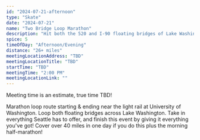 ```yaml
---
id: "2024-07-21-afternoon"
type: "Skate"
date: "2024-07-21"
name: "Two Bridge Loop Marathon"
description: "Hit both the 520 and I-90 floating bridges of Lake Washington"
spice: 5
timeOfDay: "Afternoon/Evening"
distance: "26+ miles"
meetingLocationAddress: "TBD"
meetingLocationTitle: "TBD"
startTime: "TBD"
meetingTime: "2:00 PM"
meetingLocationLink: ""
---
```


Meeting time is an estimate, true time TBD!

Marathon loop route starting & ending near the light rail at University of Washington. Loop both floating bridges across Lake Washington. Take in everything Seattle has to offer, and finish this event by giving it everything you've got! Cover over 40 miles in one day if you do this plus the morning half-marathon!

